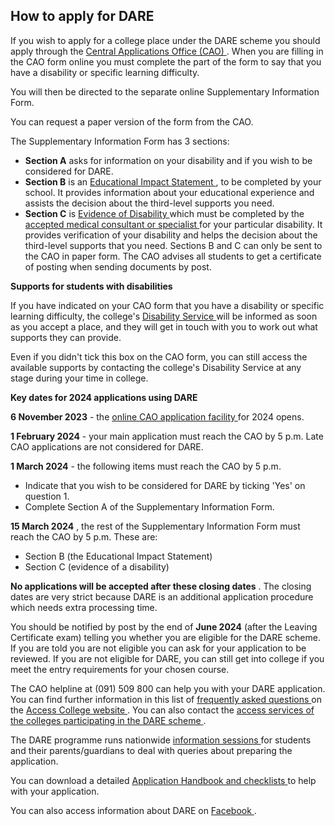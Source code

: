 ##  How to apply for DARE

If you wish to apply for a college place under the DARE scheme you should
apply through the [ Central Applications Office (CAO)
](http://www.cao.ie/index.php) . When you are filling in the CAO form online
you must complete the part of the form to say that you have a disability or
specific learning difficulty.

You will then be directed to the separate online Supplementary Information
Form.

You can request a paper version of the form from the CAO.

The Supplementary Information Form has 3 sections:

  * **Section A** asks for information on your disability and if you wish to be considered for DARE. 
  * **Section B** is an [ Educational Impact Statement ](http://accesscollege.ie/dare/making-an-application/educational-impact/) , to be completed by your school. It provides information about your educational experience and assists the decision about the third-level supports you need. 
  * **Section C** is [ Evidence of Disability ](http://accesscollege.ie/dare/providing-evidence-of-your-disability/) which must be completed by the [ accepted medical consultant or specialist ](http://accesscollege.ie/dare/providing-evidence-of-your-disability/) for your particular disability. It provides verification of your disability and helps the decision about the third-level supports that you need. Sections B and C can only be sent to the CAO in paper form. The CAO advises all students to get a certificate of posting when sending documents by post. 

**Supports for students with disabilities**

If you have indicated on your CAO form that you have a disability or specific
learning difficulty, the college's [ Disability Service
](http://www.ahead.ie/yourdisabilityoffice) will be informed as soon as you
accept a place, and they will get in touch with you to work out what supports
they can provide.

Even if you didn't tick this box on the CAO form, you can still access the
available supports by contacting the college's Disability Service at any stage
during your time in college.

**Key dates for 2024 applications using DARE**

**6 November 2023** \- the [ online CAO application facility
](https://www.cao.ie/apply.php) for 2024 opens.

**1 February 2024** \- your main application must reach the CAO by 5 p.m. Late
CAO applications are not considered for DARE.

**1 March 2024** \- the following items must reach the CAO by 5 p.m.

  * Indicate that you wish to be considered for DARE by ticking 'Yes' on question 1. 
  * Complete Section A of the Supplementary Information Form. 

**15 March 2024** , the rest of the Supplementary Information Form must reach
the CAO by 5 p.m. These are:

  * Section B (the Educational Impact Statement) 
  * Section C (evidence of a disability) 

**No applications will be accepted after these closing dates** . The closing
dates are very strict because DARE is an additional application procedure
which needs extra processing time.

You should be notified by post by the end of **June 2024** (after the Leaving
Certificate exam) telling you whether you are eligible for the DARE scheme. If
you are told you are not eligible you can ask for your application to be
reviewed. If you are not eligible for DARE, you can still get into college if
you meet the entry requirements for your chosen course.

The CAO helpline at (091) 509 800 can help you with your DARE application. You
can find further information in this list of [ frequently asked questions
](http://accesscollege.ie/dare/help/) on the [ Access College website
](http://accesscollege.ie/dare/) . You can also contact the [ access services
of the colleges participating in the DARE scheme
](http://www.ahead.ie/yourdisabilityoffice) .

The DARE programme runs nationwide [ information sessions
](http://accesscollege.ie/dare/events/) for students and their
parents/guardians to deal with queries about preparing the application.

You can download a detailed [ Application Handbook and checklists
](https://accesscollege.ie/dare/making-an-application/handbooks-forms/) to
help with your application.

You can also access information about DARE on [ Facebook
](http://www.facebook.com/accesscollege) .
